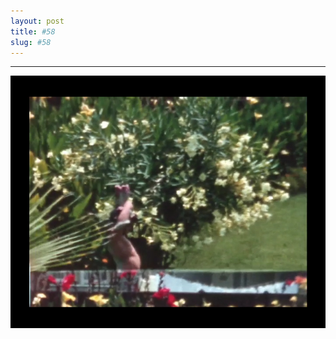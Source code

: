 ```yaml
---
layout: post
title: #58
slug: #58
---
```

---
<p class="description" style="text-align: center;">
<img src="/assets/danilo-luna-archives-20.jpg" />
  <br>
  <br>
